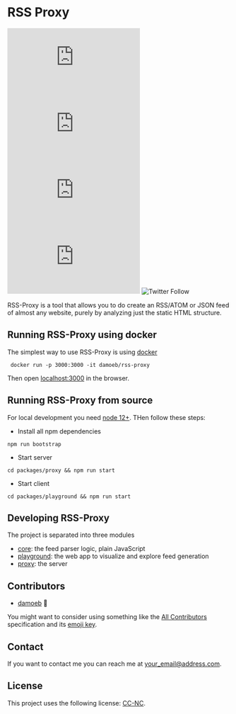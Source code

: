 # RSS Proxy

<!--- These are examples. See https://shields.io for others or to customize this set of shields. You might want to include dependencies, project status and licence info here --->
![GitHub repo size](https://img.shields.io/github/repo-size/scottydocs/README-template.md)
![GitHub contributors](https://img.shields.io/github/contributors/scottydocs/README-template.md)
![GitHub stars](https://img.shields.io/github/stars/scottydocs/README-template.md?style=social)
![GitHub forks](https://img.shields.io/github/forks/scottydocs/README-template.md?style=social)
![Twitter Follow](https://img.shields.io/twitter/follow/scottydocs?style=social)

RSS-Proxy is a tool that allows you to do create an RSS/ATOM or JSON feed of almost any website, 
purely by analyzing just the static HTML structure.


## Running RSS-Proxy using docker

The simplest way to use RSS-Proxy is using [docker](https://docs.docker.com/install/)

```
 docker run -p 3000:3000 -it damoeb/rss-proxy
```
Then open [localhost:3000](http://localhost:3000) in the browser.

## Running RSS-Proxy from source

For local development you need [node 12+](https://nodejs.org/en/). THen follow these steps:

- Install all npm dependencies
```
npm run bootstrap

```

- Start server
```
cd packages/proxy && npm run start

```

- Start client
```
cd packages/playground && npm run start

```


## Developing RSS-Proxy

The project is separated into three modules
- [core](packages/core/README.md): the feed parser logic, plain JavaScript
- [playground](packages/playground/README.md): the web app to visualize and explore feed generation
- [proxy](packages/proxy/README.md): the server


## Contributors

* [damoeb](https://github.com/damoeb)  🐛

You might want to consider using something like the [All Contributors](https://github.com/all-contributors/all-contributors) specification and its [emoji key](https://allcontributors.org/docs/en/emoji-key).

## Contact

If you want to contact me you can reach me at <your_email@address.com>.

## License

This project uses the following license: [CC-NC](https://en.wikipedia.org/wiki/Creative_Commons_NonCommercial_license).
